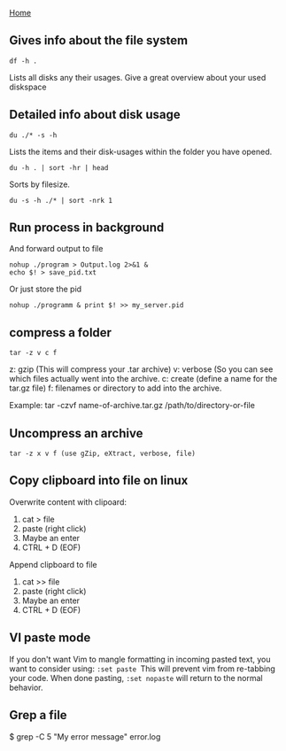 [Home](/)

## Gives info about the file system
```
df -h .
```
Lists all disks any their usages. Give a great overview about your used diskspace


## Detailed info about disk usage
```
du ./* -s -h
```
Lists the items and their disk-usages within the folder you have opened. 

```
du -h . | sort -hr | head
```
Sorts by filesize.

```
du -s -h ./* | sort -nrk 1
```

## Run process in background
And forward output to file
```
nohup ./program > Output.log 2>&1 & 
echo $! > save_pid.txt
```

Or just store the pid
```
nohup ./programm & print $! >> my_server.pid
```

## compress a folder
```
tar -z v c f
``` 
z: gzip (This will compress your .tar archive) 
v: verbose (So you can see which files actually went into the archive.
c: create (define a name for the tar.gz file)
f: filenames or directory to add into the archive. 

Example: 
tar -czvf name-of-archive.tar.gz /path/to/directory-or-file

## Uncompress an archive
```
tar -z x v f (use gZip, eXtract, verbose, file)
```

## Copy clipboard into file on linux
Overwrite content with clipoard:
1. cat > file
2. paste (right click)
3. Maybe an enter
4. CTRL + D (EOF)
	
Append clipboard to file
1. cat >> file
2. paste (right click)
3. Maybe an enter
4. CTRL + D (EOF)

## VI paste mode
If you don't want Vim to mangle formatting in incoming pasted text, you want to consider using: ```:set paste ```This will prevent vim from re-tabbing your code. When done pasting, ```:set nopaste``` will return to the normal behavior.

## Grep a file
$ grep -C 5 "My error message" error.log
